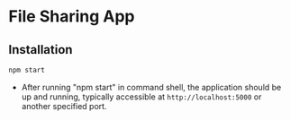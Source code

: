 # File Sharing App

## Installation
```bash
npm start
```

- After running "npm start" in command shell, the application should be up and running, typically accessible at `http://localhost:5000` or another specified port.